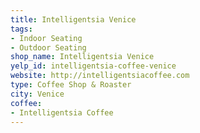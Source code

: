```yaml
---
title: Intelligentsia Venice
tags:
- Indoor Seating
- Outdoor Seating
shop_name: Intelligentsia Venice
yelp_id: intelligentsia-coffee-venice
website: http://intelligentsiacoffee.com
type: Coffee Shop & Roaster
city: Venice
coffee:
- Intelligentsia Coffee
---
```


